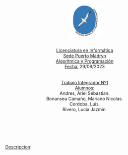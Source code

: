 <p align="center">
  <img src="Logo.png" alt="Logo UNPSJB" style="max-width:20%;"/>
</p>
<br>
<center>
    <u>Licenciatura en Informática</u><br>
    <u>Sede Puerto Madryn</u><br>
    <u>Algorítmica y Programación</u><br>
    <u>Fecha:</u> 29/09/2023<br><br><br>
    <u>Trabajo Integrador Nº1</u><br>
    <u>Alumnos:</u><br>
    Andres, Ariel Sebastian.<br>
    Bonansea Camaño, Mariano Nicolas.<br>
    Cordoba, Luis.<br>
    Rivero, Lucia Jazmin.<br>
</center>

<br>
<br>
<br>
<br>
<br>
<br>
<u>Descripcion</u>:<br>
